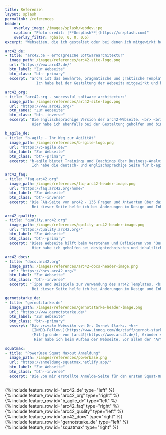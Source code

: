 ```yaml
---
title: Referenzen
layout: splash
permalink: /references
header:
    overlay_image: /images/splash/webdev.jpg
    caption: "Photo credit: [**Unsplash**](https://unsplash.com)"
    overlay_filter: rgba(0, 0, 0, 0.6)
excerpt: "Webseiten, die ich gestaltet oder bei denen ich mitgewirkt habe"

arc42_de:
- title: "arc42.de - erfolgreiche Softwarearchitektur"
  image_path: /images/references/arc42-site-logo.png
  url: "https://www.arc42.de/"
  btn_label: "Zur Webseite"
  btn_class: "btn--primary"
  excerpt: "arc42 ist das bewährte, pragmatische und praktische Template zur Dokumentation von Softwarearchitektur. <br> <br>
              Ich habe bei der Gestaltung der Webseite mitgewirkt und helfe bei der Instandhaltung."

arc42_org:
- title: "arc42.org - successful software architecture"
  image_path: /images/references/arc42-site-logo.png
  url: "https://www.arc42.org/"
  btn_label: "Zur Webseite"
  btn_class: "btn--inverse"
  excerpt: "Die englischsprachige Version der arc42-Webseite. <br> <br>
            Hier habe ich ebenfalls bei der Gestaltung geholfen und bin aktiv bei der Instandhaltung beteiligt."

b_agile_de:
- title: "b-agile - Ihr Weg zur Agilität"
  image_path: /images/references/b-agile-logo.png
  url: "https://b-agile.de/"
  btn_label: "Zur Webseite"
  btn_class: "btn--primary"
  excerpt: "b-agile bietet Trainings und Coachings über Business-Analyse & Requirements Engineering und System-/Software-Architekturen. <br> <br>
            Ich habe die deutsch- und englischsprachige Seite für b-agile entwickelt."

arc42_faq:
- title: "faq.arc42.org"
  image_path: /images/references/faq-arc42-header-image.png
  url: "https://faq.arc42.org/home/"
  btn_label: "Zur Webseite"
  btn_class: "btn--inverse"
  excerpt: "Die FAQ-Seite von arc42 - 135 Fragen und Antworten über das Architektur-Dokumentations-Template. <br> <br>
            Bei dieser Seite helfe ich bei Änderungen im Design und Inhalt."

arc42_quality:
- title: "quality.arc42.org"
  image_path: /images/references/quality-arc42-header-image.png
  url: "https://quality.arc42.org/"
  btn_label: "Zur Webseite"
  btn_class: "btn--primary"
  excerpt: "Diese Webseite hilft beim Verstehen und Definieren von 'Qualität' und Qualitätsanforderungen von Informatiksystemen. <br> <br>
            Hier habe ich geholfen bei designtechnischen und inhaltliche Erweiterungen sowie beim Verwenden von Tags zur besseren Übersicht."

arc42_docs:
- title: "docs.arc42.org"
  image_path: /images/references/arc42-docs-header-image.png
  url: "https://docs.arc42.org/"
  btn_label: "Zur Webseite"
  btn_class: "btn--inverse"
  excerpt: "Tipps und Beispiele zur Verwendung des arc42 Templates. <br> <br>
            Bei dieser Seite helfe ich bei Änderungen im Design und Inhalt."

gernotstarke_de:
- title: "gernotstarke.de"
  image_path: /images/references/gernotstarke-header-image.png
  url: "https://www.gernotstarke.de/"
  btn_label: "Zur Webseite"
  btn_class: "btn--primary"
  excerpt: "Die private Webseite von Dr. Gernot Starke. <br>
            [INNOQ-Fellow.](https://www.innoq.com/de/staff/gernot-starke/) Coach und Consultant für Softwareprojekte, berät Organisationen aus unterschiedlichen Branchen, mit Fokus Informationssysteme. <br>
            (Mit-)gründer von [arc42](https://www.arc42.de/), Gründer von [aim42](https://www.aim42.org/), Gründungsmitglied des [iSAQB e.V](https://www.isaqb.org/)... <br> <br>
             Hier habe ich beim Aufbau der Webseite, vor allem der 'Artikel' Unterseite, geholfen, und helfe dabei, alles aktuell zu halten."

squatmax:
- title: "PowerBase Squat Maxout Anmeldung"
  image_path: /images/references/powerbase.png
  url: "https://anmeldung-squatmax.netlify.app/"
  btn_label: "Zur Webseite"
  btn_class: "btn--inverse"
  excerpt: "Die von mir erstellte Anmelde-Seite für den ersten Squat-Only Powerlifting Wettkampf, das PowerBase Squat Maxout!"
---
```


<div class="references_bright">
{% include feature_row id="arc42_de" type="left" %}
</div>

<div class="references_dark">
{% include feature_row id="arc42_org" type="right" %}
</div>

<div class="references_bright">
{% include feature_row id="b_agile_de" type="left" %}
</div>

<div class="references_dark">
{% include feature_row id="arc42_faq" type="right" %}
</div>

<div class="references_bright">
{% include feature_row id="arc42_quality" type="left" %}
</div>

<div class="references_dark">
{% include feature_row id="arc42_docs" type="right" %}
</div>

<div class="references_bright">
{% include feature_row id="gernotstarke_de" type="left" %}
</div>

<div class="references_dark">
{% include feature_row id="squatmax" type="right" %}
</div>
